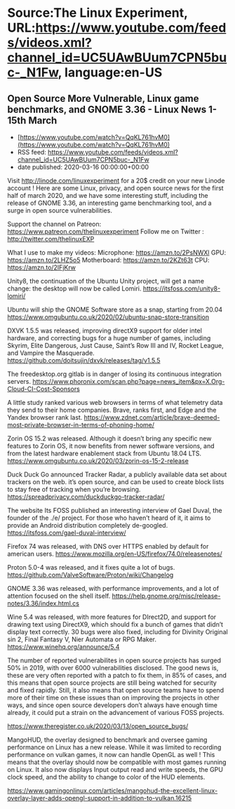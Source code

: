 # Source:The Linux Experiment, URL:https://www.youtube.com/feeds/videos.xml?channel_id=UC5UAwBUum7CPN5buc-_N1Fw, language:en-US

## Open Source More Vulnerable, Linux game benchmarks, and GNOME 3.36 - Linux News 1-15th March
 - [https://www.youtube.com/watch?v=QqKL761hvM0](https://www.youtube.com/watch?v=QqKL761hvM0)
 - RSS feed: https://www.youtube.com/feeds/videos.xml?channel_id=UC5UAwBUum7CPN5buc-_N1Fw
 - date published: 2020-03-16 00:00:00+00:00

Visit http://linode.com/linuxexperiment for a 20$ credit on your new Linode account !
Here are some Linux, privacy, and open source news for the first half of march 2020, and we have some interesting stuff, including the release of GNOME 3.36, an interesting game benchmarking tool, and a surge in open source vulnerabilities.

Support the channel on Patreon: https://www.patreon.com/thelinuxexperiment
Follow me on Twitter : http://twitter.com/thelinuxEXP

What I use to make my videos:
Microphone: https://amzn.to/2PsNWXl
GPU: https://amzn.to/2LHZ5o5
Motherboard: https://amzn.to/2KZt63t
CPU: https://amzn.to/2IFjKrw

Unity8, the continuation of the Ubuntu Unity project, will get a name change: the desktop will now be called Lomiri.
https://itsfoss.com/unity8-lomiri/

Ubuntu will ship the GNOME Software store as a snap, starting from 20.04 https://www.omgubuntu.co.uk/2020/02/ubuntu-snap-store-transition

DXVK 1.5.5 was released, improving directX9 support for older intel hardware, and correcting bugs for a huge number of games, including Skyrim, Elite Dangerous, Just Cause, Saint’s Row III and IV, Rocket League, and Vampire the Masquerade.
https://github.com/doitsujin/dxvk/releases/tag/v1.5.5

The freedesktop.org gitlab is in danger of losing its continuous integration servers.
https://www.phoronix.com/scan.php?page=news_item&px=X.Org-Cloud-CI-Cost-Sponsors

A little study ranked various web browsers in terms of what telemetry data they send to their home companies. Brave, ranks first, and Edge and the Yandex browser rank last.
https://www.zdnet.com/article/brave-deemed-most-private-browser-in-terms-of-phoning-home/

Zorin OS 15.2 was released. Although it doesn’t bring any specific new features to Zorin OS, it now benefits from newer software versions, and from the latest hardware enablement stack from Ubuntu 18.04 LTS.
https://www.omgubuntu.co.uk/2020/03/zorin-os-15-2-release

Duck Duck Go announced Tracker Radar, a publicly available data set about trackers on the web. it’s open source, and can be used to create block lists to stay free of tracking when you’re browsing. https://spreadprivacy.com/duckduckgo-tracker-radar/

The website Its FOSS published an interesting interview of Gael Duval, the founder of the ./e/ project. For those who haven’t heard of it, it aims to provide an Android distribution completely de-googled.
https://itsfoss.com/gael-duval-interview/

Firefox 74 was released, with DNS over HTTPS enabled by default for american users. 
https://www.mozilla.org/en-US/firefox/74.0/releasenotes/

Proton 5.0-4 was released, and it fixes quite a lot of bugs. https://github.com/ValveSoftware/Proton/wiki/Changelog

GNOME 3.36 was released, with performance improvements, and a lot of attention focused on the shell itself.
https://help.gnome.org/misc/release-notes/3.36/index.html.cs

Wine 5.4 was released, with more features for DIrect2D, and support for drawing text using DirectX9, which should fix a bunch of games that didn’t display text correctly. 30 bugs were also fixed, including for Divinity Original sin 2, Final Fantasy V, Nier Automata or RPG Maker.
https://www.winehq.org/announce/5.4

The number of reported vulnerabilites in open source projects has surged 50% in 2019, with over 6000 vulnerabilities disclosed. The good news is, these are very often reported with a patch to fix them, in 85% of cases, and this means that open source projects are still being watched for security and fixed rapidly. Still, it also means that open source teams have to spend more of their time on these issues than on improving the projects in other ways, and since open source developers don’t always have enough time already, it could put a strain on the advancement of various FOSS projects.

https://www.theregister.co.uk/2020/03/13/open_source_bugs/

MangoHUD, the overlay designed to benchmark and oversee gaming performance on Linux has a new release. While it was limited to recording performance on vulkan games, it now can handle OpenGL as well ! This means that the overlay should now be compatible with most games running on Linux. It also now displays Input output read and write speeds, the GPU clock speed, and the ability to change to color of the HUD elements.

https://www.gamingonlinux.com/articles/mangohud-the-excellent-linux-overlay-layer-adds-opengl-support-in-addition-to-vulkan.16215


